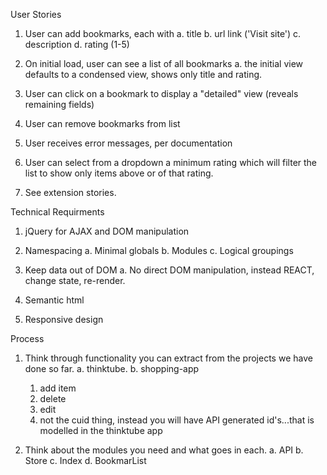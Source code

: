 User Stories
1. User can add bookmarks, each with
    a. title
    b. url link ('Visit site')
    c. description
    d. rating (1-5)

2. On initial load, user can see a list of all bookmarks
    a. the initial view defaults to a condensed view, shows only title and rating.

3. User can click on a bookmark to display a "detailed" view (reveals remaining fields)

4. User can remove bookmarks from list

5. User receives error messages, per documentation

6. User can select from a dropdown a minimum rating which will filter the list to show only items above or of that rating.

7. See extension stories.

Technical Requirments

1. jQuery for AJAX and DOM manipulation

2. Namespacing
    a. Minimal globals
    b. Modules
    c. Logical groupings

3. Keep data out of DOM
    a. No direct DOM manipulation, instead REACT, change state, re-render.

4. Semantic html

5. Responsive design

Process

1. Think through functionality you can extract from the projects we have done so far.
    a. thinktube.
    b. shopping-app
      1. add item
      2. delete
      3. edit 
      4. not the cuid thing, instead you will have API generated id's...that is modelled in the thinktube app




2. Think about the modules you need and what goes in each.
      a. API
      b. Store
      c. Index
      d. BookmarList